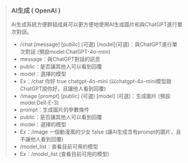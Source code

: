 > ### **AI生成 ( OpenAI )**
> 
> Ai生成系統方便群組成員可以更方便地使用AI生成圖片和與ChatGPT進行單次對話。
> 
> - /chat [message] [public] \(可選\) [model]\(可選\)：與ChatGPT進行單次對話 (預設model:ChatGPT-4o-mini)
>  - message：與ChatGPT對話的訊息
>  - public：是否讓其他人可以看到回覆
>  - model：選擇的模型
>  - Ex：/chat 你好 true chatgpt-4o-mini (以chatgpt-4o-mini模型跟ChatGPT說你好，且讓他人看到回覆)
> - /image [prompt] [public] \(可選\) [model] \(可選\)：生成圖片 (預設model:Dell-E-3)
>  - prompt：生成圖片的參數條件
>  - public：是否讓其他人可以看到回覆
>  - model：選擇的模型
>  - Ex：/image 一個動漫風的少女 false (讓Ai生成含有prompt的圖片，且不讓他人看到回覆)
> - /model_list：查看目前可用的模型
>  - Ex：/model_list (查看目前可用的模型)
